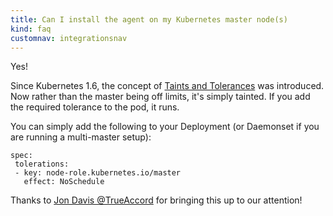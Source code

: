 ```yaml
---
title: Can I install the agent on my Kubernetes master node(s)
kind: faq
customnav: integrationsnav
---
```


Yes!

Since Kubernetes 1.6, the concept of [Taints and Tolerances](http://blog.kubernetes.io/2017/03/advanced-scheduling-in-kubernetes.html) was introduced. Now rather than the master being off limits, it's simply tainted. If you add the required tolerance to the pod, it runs. 

You can simply add the following to your Deployment (or Daemonset if you are running a multi-master setup):
```
spec:
 tolerations: 
 - key: node-role.kubernetes.io/master
   effect: NoSchedule
```

Thanks to [Jon Davis @TrueAccord](https://github.com/ShakataGaNai) for bringing this up to our attention!
